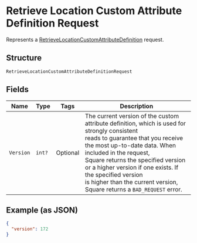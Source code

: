 
# Retrieve Location Custom Attribute Definition Request

Represents a [RetrieveLocationCustomAttributeDefinition](../../doc/api/location-custom-attributes.md#retrieve-location-custom-attribute-definition) request.

## Structure

`RetrieveLocationCustomAttributeDefinitionRequest`

## Fields

| Name | Type | Tags | Description |
|  --- | --- | --- | --- |
| `Version` | `int?` | Optional | The current version of the custom attribute definition, which is used for strongly consistent<br>reads to guarantee that you receive the most up-to-date data. When included in the request,<br>Square returns the specified version or a higher version if one exists. If the specified version<br>is higher than the current version, Square returns a `BAD_REQUEST` error. |

## Example (as JSON)

```json
{
  "version": 172
}
```

